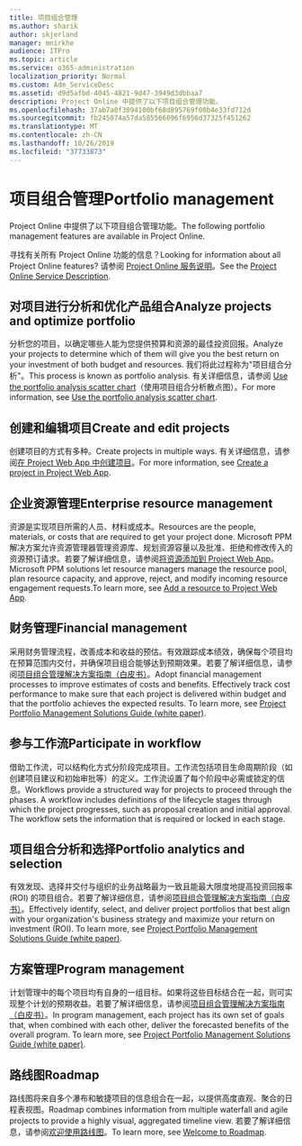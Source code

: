 ```yaml
---
title: 项目组合管理
ms.author: sharik
author: skjerland
manager: mnirkhe
audience: ITPro
ms.topic: article
ms.service: o365-administration
localization_priority: Normal
ms.custom: Adm_ServiceDesc
ms.assetid: d9d5afbd-4045-4821-9d47-3949d3dbbaa7
description: Project Online 中提供了以下项目组合管理功能。
ms.openlocfilehash: 37ab7a0f3094100bf68d895769f00b4e33fd712d
ms.sourcegitcommit: fb245074a57da585566096f6956d37325f451262
ms.translationtype: MT
ms.contentlocale: zh-CN
ms.lasthandoff: 10/26/2019
ms.locfileid: "37733873"
---
```

# <a name="portfolio-management"></a><span data-ttu-id="0fcf0-103">项目组合管理</span><span class="sxs-lookup"><span data-stu-id="0fcf0-103">Portfolio management</span></span>

<span data-ttu-id="0fcf0-104">Project Online 中提供了以下项目组合管理功能。</span><span class="sxs-lookup"><span data-stu-id="0fcf0-104">The following portfolio management features are available in Project Online.</span></span>
  
<span data-ttu-id="0fcf0-105">寻找有关所有 Project Online 功能的信息？</span><span class="sxs-lookup"><span data-stu-id="0fcf0-105">Looking for information about all Project Online features?</span></span> <span data-ttu-id="0fcf0-106">请参阅 [Project Online 服务说明](project-online-service-description.md)。</span><span class="sxs-lookup"><span data-stu-id="0fcf0-106">See the [Project Online Service Description](project-online-service-description.md).</span></span>
  
## <a name="analyze-projects-and-optimize-portfolio"></a><span data-ttu-id="0fcf0-107">对项目进行分析和优化产品组合</span><span class="sxs-lookup"><span data-stu-id="0fcf0-107">Analyze projects and optimize portfolio</span></span>

<span data-ttu-id="0fcf0-108">分析您的项目，以确定哪些人能为您提供预算和资源的最佳投资回报。</span><span class="sxs-lookup"><span data-stu-id="0fcf0-108">Analyze your projects to determine which of them will give you the best return on your investment of both budget and resources.</span></span> <span data-ttu-id="0fcf0-109">我们将此过程称为"项目组合分析"。</span><span class="sxs-lookup"><span data-stu-id="0fcf0-109">This process is known as portfolio analysis.</span></span> <span data-ttu-id="0fcf0-110">有关详细信息，请参阅 [Use the portfolio analysis scatter chart](https://go.microsoft.com/fwlink/?LinkID=823665&amp;clcid=0x409)（使用项目组合分析散点图）。</span><span class="sxs-lookup"><span data-stu-id="0fcf0-110">For more information, see [Use the portfolio analysis scatter chart](https://go.microsoft.com/fwlink/?LinkID=823665&amp;clcid=0x409).</span></span>
  
## <a name="create-and-edit-projects"></a><span data-ttu-id="0fcf0-111">创建和编辑项目</span><span class="sxs-lookup"><span data-stu-id="0fcf0-111">Create and edit projects</span></span>

<span data-ttu-id="0fcf0-112">创建项目的方式有多种。</span><span class="sxs-lookup"><span data-stu-id="0fcf0-112">Create projects in multiple ways.</span></span> <span data-ttu-id="0fcf0-113">有关详细信息，请参阅[在 Project Web App 中创建项目](https://go.microsoft.com/fwlink/?LinkID=746895&amp;clcid=0x409)。</span><span class="sxs-lookup"><span data-stu-id="0fcf0-113">For more information, see [Create a project in Project Web App](https://go.microsoft.com/fwlink/?LinkID=746895&amp;clcid=0x409).</span></span>
  
## <a name="enterprise-resource-management"></a><span data-ttu-id="0fcf0-114">企业资源管理</span><span class="sxs-lookup"><span data-stu-id="0fcf0-114">Enterprise resource management</span></span>

<span data-ttu-id="0fcf0-115">资源是实现项目所需的人员、材料或成本。</span><span class="sxs-lookup"><span data-stu-id="0fcf0-115">Resources are the people, materials, or costs that are required to get your project done.</span></span> <span data-ttu-id="0fcf0-116">Microsoft PPM 解决方案允许资源管理器管理资源库、规划资源容量以及批准、拒绝和修改传入的资源预订请求。若要了解详细信息，请参阅[将资源添加到 Project Web App](https://go.microsoft.com/fwlink/p/?LinkId=271320)。</span><span class="sxs-lookup"><span data-stu-id="0fcf0-116">Microsoft PPM solutions let resource managers manage the resource pool, plan resource capacity, and approve, reject, and modify incoming resource engagement requests.To learn more, see [Add a resource to Project Web App](https://go.microsoft.com/fwlink/p/?LinkId=271320).</span></span>
  
## <a name="financial-management"></a><span data-ttu-id="0fcf0-117">财务管理</span><span class="sxs-lookup"><span data-stu-id="0fcf0-117">Financial management</span></span>

<span data-ttu-id="0fcf0-p105">采用财务管理流程，改善成本和收益的预估。有效跟踪成本绩效，确保每个项目均在预算范围内交付，并确保项目组合能够达到预期效果。若要了解详细信息，请参阅[项目组合管理解决方案指南（白皮书）](https://go.microsoft.com/fwlink/p/?LinkId=402633)。</span><span class="sxs-lookup"><span data-stu-id="0fcf0-p105">Adopt financial management processes to improve estimates of costs and benefits. Effectively track cost performance to make sure that each project is delivered within budget and that the portfolio achieves the expected results. To learn more, see [Project Portfolio Management Solutions Guide (white paper)](https://go.microsoft.com/fwlink/p/?LinkId=402633).</span></span>
  
## <a name="participate-in-workflow"></a><span data-ttu-id="0fcf0-121">参与工作流</span><span class="sxs-lookup"><span data-stu-id="0fcf0-121">Participate in workflow</span></span>

<span data-ttu-id="0fcf0-p106">借助工作流，可以结构化方式分阶段完成项目。工作流包括项目生命周期阶段（如创建项目建议和初始审批等）的定义。工作流设置了每个阶段中必需或锁定的信息。</span><span class="sxs-lookup"><span data-stu-id="0fcf0-p106">Workflows provide a structured way for projects to proceed through the phases. A workflow includes definitions of the lifecycle stages through which the project progresses, such as proposal creation and initial approval. The workflow sets the information that is required or locked in each stage.</span></span>
  
## <a name="portfolio-analytics-and-selection"></a><span data-ttu-id="0fcf0-125">项目组合分析和选择</span><span class="sxs-lookup"><span data-stu-id="0fcf0-125">Portfolio analytics and selection</span></span>

<span data-ttu-id="0fcf0-p107">有效发现、选择并交付与组织的业务战略最为一致且能最大限度地提高投资回报率 (ROI) 的项目组合。若要了解详细信息，请参阅[项目组合管理解决方案指南（白皮书）](https://go.microsoft.com/fwlink/p/?LinkId=402633)。</span><span class="sxs-lookup"><span data-stu-id="0fcf0-p107">Effectively identify, select, and deliver project portfolios that best align with your organization's business strategy and maximize your return on investment (ROI). To learn more, see [Project Portfolio Management Solutions Guide (white paper)](https://go.microsoft.com/fwlink/p/?LinkId=402633).</span></span>
  
## <a name="program-management"></a><span data-ttu-id="0fcf0-128">方案管理</span><span class="sxs-lookup"><span data-stu-id="0fcf0-128">Program management</span></span>

<span data-ttu-id="0fcf0-p108">计划管理中的每个项目均有自身的一组目标。如果将这些目标结合在一起，则可实现整个计划的预期收益。若要了解详细信息，请参阅[项目组合管理解决方案指南（白皮书）](https://go.microsoft.com/fwlink/p/?LinkId=402633)。</span><span class="sxs-lookup"><span data-stu-id="0fcf0-p108">In program management, each project has its own set of goals that, when combined with each other, deliver the forecasted benefits of the overall program. To learn more, see [Project Portfolio Management Solutions Guide (white paper)](https://go.microsoft.com/fwlink/p/?LinkId=402633).</span></span>
  
## <a name="roadmap"></a><span data-ttu-id="0fcf0-131">路线图</span><span class="sxs-lookup"><span data-stu-id="0fcf0-131">Roadmap</span></span>

<span data-ttu-id="0fcf0-132">路线图将来自多个瀑布和敏捷项目的信息组合在一起，以提供高度直观、聚合的日程表视图。</span><span class="sxs-lookup"><span data-stu-id="0fcf0-132">Roadmap combines information from multiple waterfall and agile projects to provide a highly visual, aggregated timeline view.</span></span> <span data-ttu-id="0fcf0-133">若要了解详细信息，请参阅[欢迎使用路线图](https://support.office.com/article/video-welcome-to-roadmap-57764149-51b8-468f-a50d-9ea6a4fd835a)。</span><span class="sxs-lookup"><span data-stu-id="0fcf0-133">To learn more, see [Welcome to Roadmap](https://support.office.com/article/video-welcome-to-roadmap-57764149-51b8-468f-a50d-9ea6a4fd835a).</span></span>

